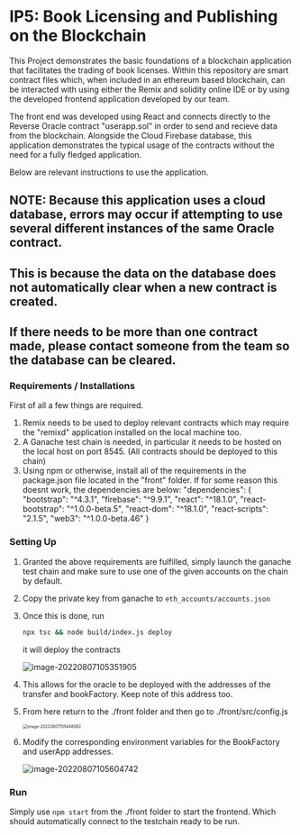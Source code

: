 # IP5: Book Licensing and Publishing on the Blockchain

This Project demonstrates the basic foundations of a blockchain application that facilitates
the trading of book licenses. Within this repository are smart contract files which, when
included in an ethereum based blockchain, can be interacted with using either the Remix and
solidity online IDE or by using the developed frontend application developed by our team.

The front end was developed using React and connects directly to the Reverse Oracle contract "userapp.sol"
in order to send and recieve data from the blockchain. Alongside the Cloud Firebase database, this application
demonstrates the typical usage of the contracts without the need for a fully fledged application.

Below are relevant instructions to use the application.

## NOTE: Because this application uses a cloud database, errors may occur if attempting to use several different instances of the same Oracle contract.

## This is because the data on the database does not automatically clear when a new contract is created.

## If there needs to be more than one contract made, please contact someone from the team so the database can be cleared.

### Requirements / Installations

First of all a few things are required.

1. Remix needs to be used to deploy relevant contracts which may require the "remixd" application installed on the local machine too.
2. A Ganache test chain is needed, in particular it needs to be hosted on the local host on port 8545. (All contracts should be deployed to this chain)
3. Using npm or otherwise, install all of the requirements in the package.json file located in the "front" folder. If for some reason this doesnt work, the dependencies are below:
   "dependencies": {
   "bootstrap": "^4.3.1",
   "firebase": "^9.9.1",
   "react": "^18.1.0",
   "react-bootstrap": "^1.0.0-beta.5",
   "react-dom": "^18.1.0",
   "react-scripts": "2.1.5",
   "web3": "^1.0.0-beta.46"
   }

### Setting Up

1. Granted the above requirements are fulfilled, simply launch the ganache test chain and make sure to use one of the given accounts on the chain by default.

2. Copy the private key from ganache to `eth_accounts/accounts.json`

3. Once this is done, run 

   ```sh
   npx tsc && node build/index.js deploy
   ```

   it will deploy the contracts

   ![image-20220807105351905](/Users/changxing/project/T2/IP5/img/deloy.png)

4. This allows for the oracle to be deployed with the addresses of the transfer and bookFactory. Keep note of this address too.

5. From here return to the ./front folder and then go to ./front/src/config.js

   <img src="/Users/changxing/project/T2/IP5/img/front_folder.png" alt="image-20220807105448082" style="zoom:50%;" />

6. Modify the corresponding environment variables for the BookFactory and userApp addresses.

   ![image-20220807105604742](/Users/changxing/project/T2/IP5/img/configjs.png)

   

### Run

Simply use `npm start` from the ./front folder to start the frontend. Which should automatically connect to the testchain ready to be run.
